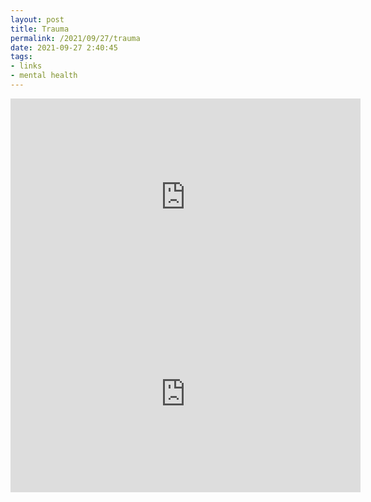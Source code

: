 ```yaml
---
layout: post
title: Trauma
permalink: /2021/09/27/trauma
date: 2021-09-27 2:40:45
tags:
- links
- mental health
---
```


<iframe width="560" height="315" src="https://www.youtube.com/embed/BJfmfkDQb14" title="YouTube video player" frameborder="0" allow="accelerometer; autoplay; clipboard-write; encrypted-media; gyroscope; picture-in-picture" allowfullscreen></iframe>

<iframe width="560" height="315" src="https://www.youtube.com/embed/ZoZT8-HqI64" title="YouTube video player" frameborder="0" allow="accelerometer; autoplay; clipboard-write; encrypted-media; gyroscope; picture-in-picture" allowfullscreen></iframe>
